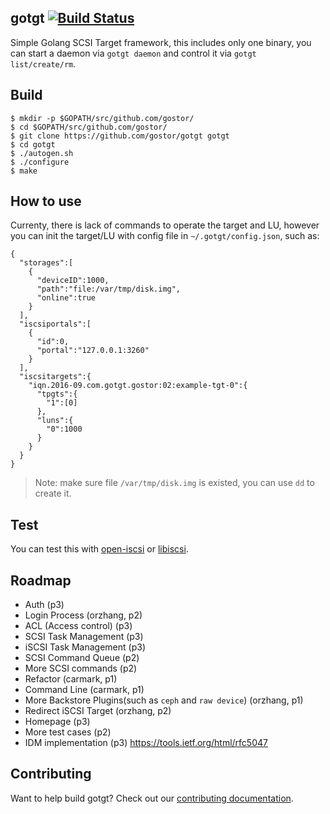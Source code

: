 ## gotgt [![Build Status](https://travis-ci.org/gostor/gotgt.svg)](https://travis-ci.org/gostor/gotgt)

Simple Golang SCSI Target framework, this includes only one binary, you can start a daemon via `gotgt daemon` and control it via `gotgt list/create/rm`.

## Build

```
$ mkdir -p $GOPATH/src/github.com/gostor/
$ cd $GOPATH/src/github.com/gostor/
$ git clone https://github.com/gostor/gotgt gotgt
$ cd gotgt
$ ./autogen.sh
$ ./configure
$ make
```

## How to use

Currenty, there is lack of commands to operate the target and LU, however you can init the target/LU with config file in `~/.gotgt/config.json`, such as:

```
{
  "storages":[
    {
      "deviceID":1000,
      "path":"file:/var/tmp/disk.img",
      "online":true
    }
  ],
  "iscsiportals":[
    {
      "id":0,
      "portal":"127.0.0.1:3260"
    }
  ],
  "iscsitargets":{
    "iqn.2016-09.com.gotgt.gostor:02:example-tgt-0":{
      "tpgts":{
        "1":[0]
      },
      "luns":{
        "0":1000
      }
    }
  }
}

```

> Note: make sure file `/var/tmp/disk.img` is existed, you can use `dd` to create it.

## Test

You can test this with [open-iscsi](http://www.open-iscsi.com/) or [libiscsi](https://github.com/gostor/libiscsi).

## Roadmap
* Auth (p3)
* Login Process (orzhang, p2)
* ACL (Access control) (p3)
* SCSI Task Management (p3)
* iSCSI Task Management (p3)
* SCSI Command Queue (p2)
* More SCSI commands (p2)
* Refactor (carmark, p1)
* Command Line (carmark, p1)
* More Backstore Plugins(such as `ceph` and `raw device`) (orzhang, p1)
* Redirect iSCSI Target (orzhang, p2)
* Homepage (p3)
* More test cases (p2)
* IDM implementation (p3) https://tools.ietf.org/html/rfc5047

## Contributing

Want to help build gotgt? Check out our [contributing documentation](./CONTRIBUTING.md).
